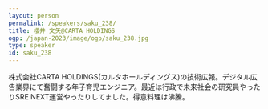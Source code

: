 ```yaml
---
layout: person
permalink: /speakers/saku_238/
title: 櫻井 文矢@CARTA HOLDINGS
ogp: /japan-2023/image/ogp/saku_238.jpg
type: speaker
id: saku_238
---
```

株式会社CARTA HOLDINGS(カルタホールディングス)の技術広報。デジタル広告業界にて奮闘する年子育児エンジニア。最近は行政で未来社会の研究員やったりSRE NEXT運営やったりしてました。得意料理は沸騰。
